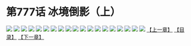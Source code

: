 # 第777话 冰境倒影（上）
![](https://mhpic.xiaomingtaiji.net/comic/D/斗破苍穹/第777话F1_262443/1.jpg-zymk.middle.webp)
![](https://mhpic.xiaomingtaiji.net/comic/D/斗破苍穹/第777话F1_262443/2.jpg-zymk.middle.webp)
![](https://mhpic.xiaomingtaiji.net/comic/D/斗破苍穹/第777话F1_262443/3.jpg-zymk.middle.webp)
![](https://mhpic.xiaomingtaiji.net/comic/D/斗破苍穹/第777话F1_262443/4.jpg-zymk.middle.webp)
![](https://mhpic.xiaomingtaiji.net/comic/D/斗破苍穹/第777话F1_262443/5.jpg-zymk.middle.webp)
![](https://mhpic.xiaomingtaiji.net/comic/D/斗破苍穹/第777话F1_262443/6.jpg-zymk.middle.webp)
![](https://mhpic.xiaomingtaiji.net/comic/D/斗破苍穹/第777话F1_262443/7.jpg-zymk.middle.webp)
![](https://mhpic.xiaomingtaiji.net/comic/D/斗破苍穹/第777话F1_262443/8.jpg-zymk.middle.webp)
![](https://mhpic.xiaomingtaiji.net/comic/D/斗破苍穹/第777话F1_262443/9.jpg-zymk.middle.webp)
![](https://mhpic.xiaomingtaiji.net/comic/D/斗破苍穹/第777话F1_262443/10.jpg-zymk.middle.webp)
![](https://mhpic.xiaomingtaiji.net/comic/D/斗破苍穹/第777话F1_262443/11.jpg-zymk.middle.webp)
![](https://mhpic.xiaomingtaiji.net/comic/D/斗破苍穹/第777话F1_262443/12.jpg-zymk.middle.webp)
![](https://mhpic.xiaomingtaiji.net/comic/D/斗破苍穹/第777话F1_262443/13.jpg-zymk.middle.webp)
![](https://mhpic.xiaomingtaiji.net/comic/D/斗破苍穹/第777话F1_262443/14.jpg-zymk.middle.webp)
![](https://mhpic.xiaomingtaiji.net/comic/D/斗破苍穹/第777话F1_262443/15.jpg-zymk.middle.webp)
![](https://mhpic.xiaomingtaiji.net/comic/D/斗破苍穹/第777话F1_262443/16.jpg-zymk.middle.webp)
![](https://mhpic.xiaomingtaiji.net/comic/D/斗破苍穹/第777话F1_262443/17.jpg-zymk.middle.webp)
![](https://mhpic.xiaomingtaiji.net/comic/D/斗破苍穹/第777话F1_262443/18.jpg-zymk.middle.webp)
![](https://mhpic.xiaomingtaiji.net/comic/D/斗破苍穹/第777话F1_262443/19.jpg-zymk.middle.webp)
[【上一章】](./780.md)
[【目录】](./READMD.md)
[【下一章】](./782.md)
